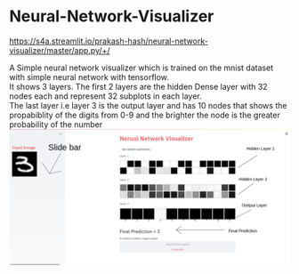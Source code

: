# Neural-Network-Visualizer
https://s4a.streamlit.io/prakash-hash/neural-network-visualizer/master/app.py/+/

A Simple neural network visualizer which is trained on the mnist dataset with simple neural network with tensorflow.</br>
It shows 3 layers. The first 2 layers are the hidden Dense layer with 32 nodes each and represent 32 subplots in each layer.</br>
The last layer i.e layer 3 is the output layer and has 10 nodes that shows the propabiblity of the digits from 0-9 and the brighter the node is the greater probability of the number </br>
![Screenshot](nnv.png)

